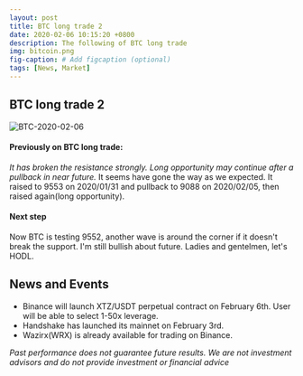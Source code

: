 ```yaml
---
layout: post
title: BTC long trade 2
date: 2020-02-06 10:15:20 +0800
description: The following of BTC long trade
img: bitcoin.png
fig-caption: # Add figcaption (optional)
tags: [News, Market]
---
```


## BTC long trade 2

![BTC-2020-02-06]({{site.baseurl}}/assets/img/BTC-2020-02-06.png)

#### Previously on BTC long trade:
*It has broken the resistance strongly. Long opportunity may continue after a pullback in near future.*
It seems have gone the way as we expected. It raised to 9553 on 2020/01/31 and pullback to 9088 on 2020/02/05, then raised again(long opportunity).

#### Next step
Now BTC is testing 9552, another wave is around the corner if it doesn't break the support. I'm still bullish about future. Ladies and gentelmen, let's HODL.


## News and Events

* Binance will launch XTZ/USDT perpetual contract on February 6th. User will be able to select 1-50x leverage.  
* Handshake has launched its mainnet on February 3rd.
* Wazirx(WRX) is already available for trading on Binance.


*Past performance does not guarantee future results. We are not investment advisors and do not provide investment or financial advice*
